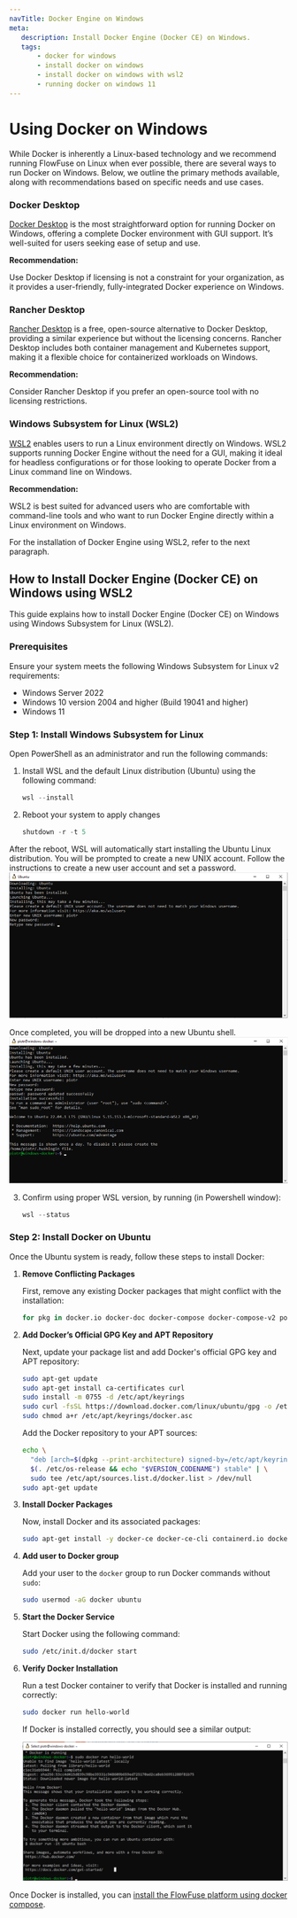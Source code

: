 ```yaml
---
navTitle: Docker Engine on Windows
meta:
   description: Install Docker Engine (Docker CE) on Windows.
   tags: 
       - docker for windows
       - install docker on windows
       - install docker on windows with wsl2
       - running docker on windows 11
---
```


# Using Docker on Windows

While Docker is inherently a Linux-based technology and we recommend running FlowFuse on Linux when ever possible, there are several ways to run Docker on Windows.
Below, we outline the primary methods available, along with recommendations based on specific needs and use cases.

### Docker Desktop
[Docker Desktop](https://docs.docker.com/desktop/install/windows-install/) is the most straightforward option for running Docker on Windows, offering a complete Docker environment with GUI support. 
It’s well-suited for users seeking ease of setup and use.

**Recommendation:**

Use Docker Desktop if licensing is not a constraint for your organization, as it provides a user-friendly, fully-integrated Docker experience on Windows.

### Rancher Desktop
[Rancher Desktop](https://rancherdesktop.io/) is a free, open-source alternative to Docker Desktop, providing a similar experience but without the licensing concerns.
Rancher Desktop includes both container management and Kubernetes support, making it a flexible choice for containerized workloads on Windows.

**Recommendation:**

Consider Rancher Desktop if you prefer an open-source tool with no licensing restrictions.

### Windows Subsystem for Linux (WSL2)
[WSL2](https://docs.microsoft.com/en-us/windows/wsl/install) enables users to run a Linux environment directly on Windows. 
WSL2 supports running Docker Engine without the need for a GUI, making it ideal for headless configurations or for those looking to operate Docker from a Linux command line on Windows.

**Recommendation:**

WSL2 is best suited for advanced users who are comfortable with command-line tools and who want to run Docker Engine directly within a Linux environment on Windows.

For the installation of Docker Engine using WSL2, refer to the next paragraph.



## How to Install Docker Engine (Docker CE) on Windows using WSL2

This guide explains how to install Docker Engine (Docker CE) on Windows using Windows Subsystem for Linux (WSL2).

### Prerequisites

Ensure your system meets the following Windows Subsystem for Linux v2 requirements:

- Windows Server 2022
- Windows 10 version 2004 and higher (Build 19041 and higher)
- Windows 11

### Step 1: Install Windows Subsystem for Linux 

Open PowerShell as an administrator and run the following commands:

1. Install WSL and the default Linux distribution (Ubuntu) using the following command:
   ```powershell
   wsl --install
   ```

2. Reboot your system to apply changes
   ```powershell
   shutdown -r -t 5
   ```

  After the reboot, WSL will automatically start installing the Ubuntu Linux distribution.
   You will be prompted to create a new UNIX account. Follow the instructions to create a new user account and set a password.
   ![wsl-unix-user-creation](../images/wsl-unix-user.png)

   Once completed, you will be dropped into a new Ubuntu shell.
   ![wsl-install-complete](../images/wsl-install-complete.png)

3. Confirm using proper WSL version, by running (in Powershell window):
   ```powershell
   wsl --status
   ```

### Step 2: Install Docker on Ubuntu

Once the Ubuntu system is ready, follow these steps to install Docker:

1. **Remove Conflicting Packages**

   First, remove any existing Docker packages that might conflict with the installation:

   ```bash
   for pkg in docker.io docker-doc docker-compose docker-compose-v2 podman-docker containerd runc; do sudo apt-get remove $pkg; done
   ```

2. **Add Docker’s Official GPG Key and APT Repository**

   Next, update your package list and add Docker's official GPG key and APT repository:

   ```bash
   sudo apt-get update
   sudo apt-get install ca-certificates curl
   sudo install -m 0755 -d /etc/apt/keyrings
   sudo curl -fsSL https://download.docker.com/linux/ubuntu/gpg -o /etc/apt/keyrings/docker.asc
   sudo chmod a+r /etc/apt/keyrings/docker.asc
   ```

   Add the Docker repository to your APT sources:

   ```bash
   echo \
     "deb [arch=$(dpkg --print-architecture) signed-by=/etc/apt/keyrings/docker.asc] https://download.docker.com/linux/ubuntu \
     $(. /etc/os-release && echo "$VERSION_CODENAME") stable" | \
     sudo tee /etc/apt/sources.list.d/docker.list > /dev/null
   sudo apt-get update
   ```

3. **Install Docker Packages**

   Now, install Docker and its associated packages:

   ```bash
   sudo apt-get install -y docker-ce docker-ce-cli containerd.io docker-buildx-plugin docker-compose-plugin
   ```

4. **Add user to Docker group**

   Add your user to the `docker` group to run Docker commands without `sudo`:

   ```bash
   sudo usermod -aG docker ubuntu
   ```

5. **Start the Docker Service**

   Start Docker using the following command:

   ```bash
   sudo /etc/init.d/docker start
   ```

6. **Verify Docker Installation**

   Run a test Docker container to verify that Docker is installed and running correctly:

   ```bash
   sudo docker run hello-world
   ```

   If Docker is installed correctly, you should see a similar output:

   ![wsl-docker-installation-complete](../images/wsl-docker-complete.png)


Once Docker is installed, you can [install the FlowFuse platform using docker compose](./README.md).

